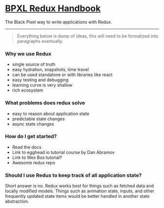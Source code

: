 # [BPXL Redux Handbook](http://brandonjpierce.github.io/redux-handbook/)

The Black Pixel way to write applications with Redux.

---

> Everything below is dump of ideas, this will need to be formalized into paragraphs eventually.

### Why we use Redux

- single source of truth
- easy hydration, snapshots, time travel
- can be used standalone or with libraries like react
- easy testing and debugging
- learning curve is very shallow
- rich ecosystem

### What problems does redux solve

- easy to reason about application state
- predictable state changes
- async state changes

### How do I get started?

- Read the docs
- Link to egghead.io tutorial course by Dan Abramov
- Link to Wes Bos tutorial?
- Awesome redux repo

### Should I use Redux to keep track of all application state?

Short answer is no. Redux works best for things such as fetched data and locally modified models. Things such as animation state, inputs, and other frequently updated state items would be better handled in another state abstraction.
